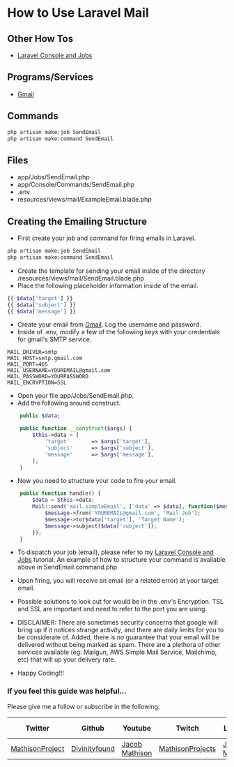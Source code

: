 # How to Use Laravel Mail

## Other How Tos
- [Laravel Console and Jobs](https://github.com/Divinityfound/howtos/tree/master/laravel_console_and_jobs)

## Programs/Services
- [Gmail](http://gmail.com)

## Commands
```sh
php artisan make:job SendEmail
php artisan make:command SendEmail
```

## Files
- app/Jobs/SendEmail.php
- app/Console/Commands/SendEmail.php
- .env
- resources/views/mail/ExampleEmail.blade.php

## Creating the Emailing Structure

- First create your job and command for firing emails in Laravel.

```sh
php artisan make:job SendEmail
php artisan make:command SendEmail
```

- Create the template for sending your email inside of the directory /resources/views/mail/SendEmail.blade.php
- Place the following placeholder information inside of the email.
```php
{{ $data['target'] }}
{{ $data['subject'] }}
{{ $data['message'] }}
```

- Create your email from [Gmail](http://gmail.com). Log the username and password.
- Inside of .env, modify a few of the following keys with your credentials for gmail's SMTP service.

```
MAIL_DRIVER=smtp
MAIL_HOST=smtp.gmail.com
MAIL_PORT=465
MAIL_USERNAME=YOUREMAIL@gmail.com
MAIL_PASSWORD=YOURPASSWORD
MAIL_ENCRYPTION=SSL
```

- Open your file app/Jobs/SendEmail.php.
- Add the following around construct.

```php
    public $data;

    public function __construct($args) {
        $this->data = [
            'target'       => $args['target'],
            'subject'      => $args['subject'],
            'message'      => $args['message'],
        ];
    }
```

- Now you need to structure your code to fire your email.

```php
    public function handle() {
        $data = $this->data;
        Mail::send('mail.simpleEmail', ['data' => $data], function($message) use ($data) {
            $message->from('YOUREMAIL@gmail.com', 'Mail Job');
            $message->to($data['target'], 'Target Name');
            $message->subject($data['subject']);
        });
    }
```

- To dispatch your job (email), please refer to my [Laravel Console and Jobs](https://github.com/Divinityfound/howtos/tree/master/laravel_console_and_jobs) tutorial. An example of how to structure your command is available above in SendEmail.command.php
- Upon firing, you will receive an email (or a related error) at your target email.
- Possible solutions to look out for would be in the .env's Encryption. TSL and SSL are important and need to refer to the port you are using.

- DISCLAIMER: There are sometimes security concerns that google will bring up if it notices strange activity, and there are daily limits for you to be considerate of. Added, there is no guarantee that your email will be delivered without being marked as spam. There are a plethora of other services available (eg: Mailgun, AWS Simple Mail Service, Mailchimp, etc) that will up your delivery rate.

- Happy Coding!!!


### If you feel this guide was helpful...

Please give me a follow or subscribe in the following:

|Twitter|Github|Youtube|Twitch|Linkedin|Personal Site|
| ----- | ---- | ----- | ---- | ------ | ----------- |
|[MathisonProject](https://twitter.com/MathisonProject)|[Divinityfound](https://github.com/Divinityfound)|[Jacob Mathison](https://www.youtube.com/channel/UCNNxB1TRbdJxE_y51sJb9DA)|[MathisonProjects](http://twitch.tv/mathisonprojects)|[Jacob Mathison](https://www.linkedin.com/in/jacob-mathison-62359912/)|[Mathison Projects](http://mathisonprojects.com)|